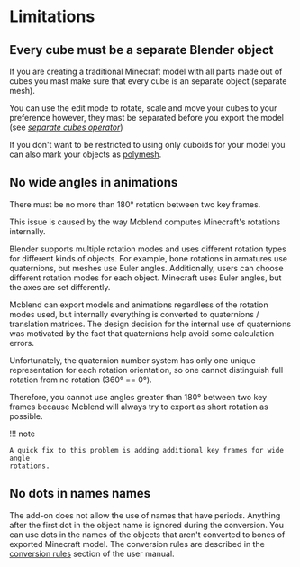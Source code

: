 # Limitations

## Every cube must be a separate Blender object
If you are creating a traditional Minecraft model with all parts made out of
cubes you mast make sure that every cube is an separate object (separate mesh).

You can use the edit mode to rotate, scale and move your cubes to your preference
however, they mast be separated before you export the model
(see *[separate cubes operator](../basic_operators#separate-cubes)*)

If you don't want to be restricted to using only cuboids for your model you can
also mark your objects as [polymesh](../gui_changes#object-properties).

## No wide angles in animations
There must be no more than 180° rotation between two key frames.

This issue is caused by the way Mcblend computes Minecraft's rotations
internally.

Blender supports multiple rotation modes and uses different rotation types for
different kinds of objects. For example, bone rotations in armatures use
quaternions, but meshes use Euler angles. Additionally, users can choose
different rotation modes for each object. Minecraft uses Euler angles, but the
axes are set differently.

Mcblend can export models and animations regardless of the rotation modes used,
but internally everything is converted to quaternions / translation matrices.
The design decision for the internal use of quaternions was motivated by the
fact that quaternions help avoid some calculation errors.

Unfortunately, the quaternion number system has only one unique representation
for each rotation orientation, so one cannot distinguish full rotation from no
rotation (360° == 0°).

Therefore, you cannot use angles greater than 180° between two key frames
because Mcblend will always try to export as short rotation as possible.

!!! note

    A quick fix to this problem is adding additional key frames for wide angle
    rotations.


## No dots in names names
The add-on does not allow the use of names that have periods. Anything after
the first dot in the object name is ignored during the conversion. You can use
dots in the names of the objects that aren't converted to bones of exported 
Minecraft model. The conversion rules are described in the
[conversion rules](../conversion_rules/) section of the user manual.
